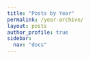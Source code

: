 ```yaml
---
title: "Posts by Year"
permalink: /year-archive/
layout: posts
author_profile: true
sidebar:
  nav: "docs"
---
```

